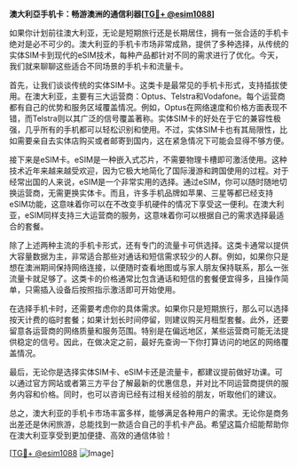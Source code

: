 **澳大利亞手机卡：畅游澳洲的通信利器[[TG💪+ @esim1088](https://t.me/s/esim1088)]**

如果你计划前往澳大利亚，无论是短期旅行还是长期居住，拥有一张合适的手机卡绝对是必不可少的。澳大利亚的手机卡市场非常成熟，提供了多种选择，从传统的实体SIM卡到现代的eSIM技术，每种产品都针对不同的需求进行了优化。今天，我们就来聊聊这些适合不同场景的手机卡和流量卡。

首先，让我们谈谈传统的实体SIM卡。这类卡是最常见的手机卡形式，支持插拔使用。在澳大利亚，主要有三大运营商：Optus、Telstra和Vodafone。每个运营商都有自己的优势和服务区域覆盖情况。例如，Optus在网络速度和价格方面表现不错，而Telstra则以其广泛的信号覆盖著称。实体SIM卡的好处在于它的兼容性极强，几乎所有的手机都可以轻松识别和使用。不过，实体SIM卡也有其局限性，比如需要亲自去实体店购买或者邮寄到国内，这在紧急情况下可能会显得不够方便。

接下来是eSIM卡。eSIM是一种嵌入式芯片，不需要物理卡槽即可激活使用。这种技术近年来越来越受欢迎，因为它极大地简化了国际漫游和跨国使用的过程。对于经常出国的人来说，eSIM是一个非常实用的选择。通过eSIM，你可以随时随地切换运营商，无需更换实体卡。而且，许多手机品牌如苹果、三星等都已经支持eSIM功能，这意味着你可以在不改变手机硬件的情况下享受这一便利。在澳大利亚，eSIM同样支持三大运营商的服务，这意味着你可以根据自己的需求选择最适合的套餐。

除了上述两种主流的手机卡形式，还有专门的流量卡可供选择。这类卡通常以提供大容量数据为主，非常适合那些对通话和短信需求较少的人群。例如，如果你只是想在澳洲期间保持网络连接，以便随时查看地图或与家人朋友保持联系，那么一张流量卡就足够了。这类卡的价格通常比包含通话和短信的套餐便宜得多，且操作简单，只需插入设备后按照指示激活即可开始使用。

在选择手机卡时，还需要考虑你的具体需求。如果你只是短期旅行，那么可以选择按天计费的临时套餐；如果计划长时间停留，则建议购买月租型套餐。此外，还要留意各运营商的网络质量和服务范围。特别是在偏远地区，某些运营商可能无法提供稳定的信号。因此，在做决定之前，最好先查询一下你打算访问的地区的网络覆盖情况。

最后，无论你是选择实体SIM卡、eSIM卡还是流量卡，都建议提前做好功课。可以通过官方网站或者第三方平台了解最新的优惠信息，并对比不同运营商提供的服务内容和价格。同时，也可以咨询已经有过相关经验的朋友，听取他们的建议。

总之，澳大利亚的手机卡市场丰富多样，能够满足各种用户的需求。无论你是商务出差还是休闲旅游，总能找到一款适合自己的手机卡产品。希望这篇介绍能帮助你在澳大利亚享受到更加便捷、高效的通信体验！

[[TG💪+ @esim1088](https://t.me/s/esim1088) ![Image](https://i.postimg.cc/4NQfJmqS/Snipaste-2025-05-13-00-14-12.png)]